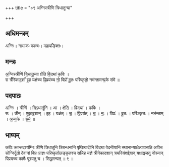 +++
title = "०९ अग्निस्त्रीणि त्रिधातून्या"

+++
## अधिमन्त्रम्
अग्निः। नाभाकः काण्वः। महापङ्क्तिः।

## मन्त्रः
अ॒ग्निस्त्रीणि॑ त्रि॒धातू॒न्या क्षे॑ति वि॒दथा॑ क॒विः ।  
स त्रीँरे॑काद॒शाँ इ॒ह यक्ष॑च्च पि॒प्रय॑च्च नो॒ विप्रो॑ दू॒तः परि॑ष्कृतो॒ नभ॑न्तामन्य॒के स॑मे ॥

## पदपाठः
अ॒ग्निः । त्रीणि॑ । त्रि॒ऽधातू॑नि । आ । क्षे॒ति॒ । वि॒दथा॑ । क॒विः ।  
सः । त्रीन् । ए॒का॒द॒शान् । इ॒ह । यक्ष॑त् । च॒ । पि॒प्रय॑त् । च॒ । नः॒ । विप्रः॑ । दू॒तः । परि॑ऽकृतः । नभ॑न्ताम् । अ॒न्य॒के । स॒मे॒ ॥

## भाष्यम्
कविः क्रान्तदर्श्यग्निः त्रीणि त्रिधातूनि त्रिबन्धनानि पृथिव्यादीनि विदथा वेदनीयानि स्थानान्याक्षेत्यावसति अपिच सोग्निर्दूतो देवानां विप्रः प्राज्ञः परिष्कृतोलङ्कृतश्च सन्निह यज्ञे त्रीनेकादशान् त्रयस्त्रिंशद्देवान् यक्षद्यजतु नोस्मान् पिप्रयच्च कामैः पूरयतु च । सिद्धमन्यत् ॥ ९ ॥